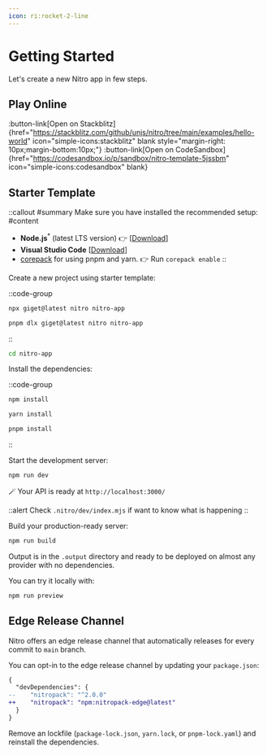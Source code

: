 ```yaml
---
icon: ri:rocket-2-line
---
```


# Getting Started

Let's create a new Nitro app in few steps.

## Play Online

:button-link[Open on Stackblitz]{href="https://stackblitz.com/github/unjs/nitro/tree/main/examples/hello-world" icon="simple-icons:stackblitz" blank style="margin-right: 10px;margin-bottom:10px;"}
:button-link[Open on CodeSandbox]{href="https://codesandbox.io/p/sandbox/nitro-template-5jssbm" icon="simple-icons:codesandbox" blank}

## Starter Template

::callout
#summary
Make sure you have installed the recommended setup:
#content
* **Node.js**<sup>*</sup> (latest LTS version) 👉 [[Download](https://nodejs.org/en/download/)]
* **Visual Studio Code**  [[Download](https://code.visualstudio.com/)]
* [corepack](https://nodejs.org/api/corepack.html) for using pnpm and yarn. 👉 Run `corepack enable`
::

Create a new project using starter template:

::code-group

```bash [npx]
npx giget@latest nitro nitro-app
```

```bash [pnpm]
pnpm dlx giget@latest nitro nitro-app
```

::

```sh
cd nitro-app
```

Install the dependencies:

::code-group

```bash [npm]
npm install
```

```bash [yarn]
yarn install
```

```bash [pnpm]
pnpm install
```

::


Start the development server:

```bash
npm run dev
```

🪄 Your API is ready at `http://localhost:3000/`

::alert
Check `.nitro/dev/index.mjs` if want to know what is happening
::

Build your production-ready server:

```bash
npm run build
````

Output is in the `.output` directory and ready to be deployed on almost any provider with no dependencies.

You can try it locally with:

```bash
npm run preview
```


## Edge Release Channel

Nitro offers an edge release channel that automatically releases for every commit to `main` branch.

You can opt-in to the edge release channel by updating your `package.json`:

```diff
{
  "devDependencies": {
--    "nitropack": "^2.0.0"
++    "nitropack": "npm:nitropack-edge@latest"
  }
}
```

Remove an lockfile (`package-lock.json`, `yarn.lock`, or `pnpm-lock.yaml`) and reinstall the dependencies.
